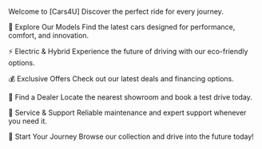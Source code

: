 Welcome to [Cars4U]
Discover the perfect ride for every journey.

🚗 Explore Our Models
Find the latest cars designed for performance, comfort, and innovation.

⚡ Electric & Hybrid
Experience the future of driving with our eco-friendly options.

💰 Exclusive Offers
Check out our latest deals and financing options.

📍 Find a Dealer
Locate the nearest showroom and book a test drive today.

🔧 Service & Support
Reliable maintenance and expert support whenever you need it.

🚀 Start Your Journey
Browse our collection and drive into the future today!
